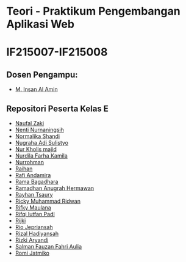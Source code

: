 # Teori - Praktikum Pengembangan Aplikasi Web
# IF215007-IF215008
## Dosen Pengampu:
- [M. Insan Al Amin](https://github.com/insanalamin/2223-IF215007_8-pengembangan-aplikasi-web) 
## Repositori Peserta Kelas E
- [Naufal Zaki](https://github.com/Naufalzaki05/IF215007-IF215008)
- [Nenti Nurnaningsih](https://github.com/nentinur/IF215007-IF215008)
- [Normalika Shandi](https://github.com/NormalikaShandi/IF215007-IF215008)
- [Nugraha Adi Sulistyo](https://github.com/nugrahaas/IF215007-IF215008)
- [Nur Kholis majid](https://github.com/Nurkholis070401/IF215007-IF215008)
- [Nurdila Farha Kamila](https://github.com/nurdilafarha/IF215007-IF215008)
- [Nurrohman](github.com/Nurrohman10/IF215007-IF215008)
- [Raihan](https://github.com/Rhnnrsdq/IF215007-IF215008)
- [Rafi Andamira](https://github.com/andamira16/IF215007-IF215008)
- [Rama Bagadhara]()
- [Ramadhan Anugrah Hermawan](https://github.com/ramadhananugrahhermawan/IF215007-IF215008/tree/main/Praktikum/Pertemuan%201)
- [Rayhan Tsaury](https://github.com/rayhanyeager/IF215007-IF215008)
- [Ricky Muhammad Ridwan](https://github.com/ricky03knowhere/IF215007)
- [Rifky Maulana](https://github.com/rifkymaulana6/IF215007-IF215008)
- [Rifqi lutfan Padl]()
- [Rijki](https://github.com/rizky-iki/IF215007-IF215008)
- [Rio Jepriansah]()
- [Rizal Hadiyansah](https://github.com/azliR/IF215007-IF215008)
- [Rizki Aryandi](https://github.com/rizkiaryandi/IF215007-IF215008.git)
- [Salman Fauzan Fahri Aulia](https://github.com/salmanfazz/IF215007-IF215008)
- [Romi Jatmiko](https://github.com/romijatmiko/IF215008)
